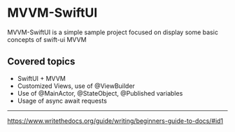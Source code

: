 MVVM-SwiftUI
========

MVVM-SwiftUI is a simple sample project focused on display some basic concepts of swift-ui MVVM

Covered topics
--------

- SwiftUI + MVVM
- Customized Views, use of @ViewBuilder
- Use of @MainActor, @StateObject, @Published variables
- Usage of async await requests

-------

https://www.writethedocs.org/guide/writing/beginners-guide-to-docs/#id1
